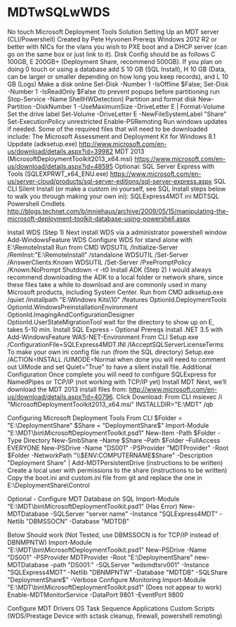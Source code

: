 # MDTwSQLwWDS
No touch Microsoft Deployment Tools Solution
Setting Up an MDT server (CLI/Powershell)
Created by Pete Hyvonen
Prereqs
Windows 2012 R2 or better with NICs for the vlans you wish to PXE boot and a DHCP server (can go on the same box or just link to it). Disk Config should be as follows C 100GB,  E 200GB+ (Deployment Share, recommend 500GB). If you plan on doing 0 touch or using a database add S 10 GB (SQL Install), H 10 GB (Data, can be larger or smaller depending on how long you keep records), and L 10 GB (Logs)
Make a disk online Set-Disk -Number 1 -IsOffline $False;  Set-Disk -Number 1 -IsReadOnly $False (to prevent popups before partitioning run Stop-Service -Name ShellHWDetection)
Partition and format disk New-Partition -DiskNumber 1 -UseMaximumSize -DriveLetter E | Format-Volume
Set the drive label Set-Volume -DriveLetter E -NewFileSystemLabel "Share"
Set-ExecutionPolicy unrestricted
Enable-PSRemoting
Run windows updates if needed.
Some of the required files that will need to be downloaded include:
The Microsoft Assessment and Deployment Kit for Windows 8.1 Uppdate (adksetup.exe) http://www.microsoft.com/en-us/download/details.aspx?id=39982
MDT 2013 (MicrosoftDeploymentToolkit2013_x64.msi) https://www.microsoft.com/en-us/download/details.aspx?id=48595
Optional:
SQL Server Express with Tools (SQLEXPRWT_x64_ENU.exe) https://www.microsoft.com/en-us/server-cloud/products/sql-server-editions/sql-server-express.aspx
SQL CLI Silent Install (or make a custom ini yourself, see SQL Install steps below to walk you through making your own ini): SQLExpress4MDT.ini
MDTSQL Powershell Cmdlets http://blogs.technet.com/b/mniehaus/archive/2009/05/15/manipulating-the-microsoft-deployment-toolkit-database-using-powershell.aspx
 
Install WDS (Step 1)
Next install WDS via a administrator powershell window Add-WindowsFeature WDS
Configure WDS for stand alone with E:\RemoteInstall
Run from CMD
WDSUTIL /Initialize-Server /RemInst:"E:\RemoteInstall" /standalone
WDSUTIL /Set-Server /AnswerClients:Known
WDSUTIL /Set-Server /PxePromptPolicy /Known:NoPrompt
Shutdown -r -t0
Install ADK (Step 2)
I would always recommend downloading the ADK to a local folder or network share, since these files take a while to download and are commonly used in many Microsoft products, including System Center.
Run from CMD
adksetup.exe /quiet /installpath "E:\Windows Kits\10" /features OptionId.DeploymentTools OptionId.WindowsPreinstallationEnvironment OptionId.ImagingAndConfigurationDesigner OptionId.UserStateMigrationTool
wait for the directory to show up on E, takes 5-10 min.
Install SQL Express - Optional
Prereqs
Install .NET 3.5 with Add-WindowsFeature WAS-NET-Environment
From CLI
Setup.exe /ConfigurationFile=SQLExpress4MDT.INI /IAcceptSQLServerLicenseTerms
To make your own ini config file run (from the SQL directory) Setup.exe /ACTION=INSTALL /UIMODE=Normal
when done you will need to comment out UIMode and set Quiet="True" to have a silent install file.
Additional Configuration
Once complete you will need to configure SQLExpress for NamedPipes or TCP/IP (not working with TCP/IP yet)
Install MDT
Next, we’ll download the MDT 2013 install files from: http://www.microsoft.com/en-us/download/details.aspx?id=40796. Click Download:
From CLI
msiexec /i "MicrosoftDeploymentToolkit2013_x64.msi" INSTALLDIR="E:\MDT" /qb
 
Configuring Microsoft Deployment Tools
From CLI
$Folder = "E:\DeploymentShare"
$Share = "DeploymentShare$"
Import-Module "E:\MDT\bin\MicrosoftDeploymentToolkit.psd1"
New-Item -Path $Folder -Type Directory 
New-SmbShare –Name $Share –Path $Folder –FullAccess EVERYONE
New-PSDrive -Name "DS001" -PSProvider "MDTProvider" -Root $Folder -NetworkPath "\\$ENV:COMPUTERNAME\$Share" -Description "Deployment Share" | Add-MDTPersistentDrive
(instructions to be written) Create a local user with permissions to the share
(instructions to be written) Copy the boot.ini and custom.ini file from git and replace the one in E:\DeploymentShare\Control

Optional - Configure MDT Database on SQL
Import-Module "E:\MDT\bin\MicrosoftDeploymentToolkit.psd1"
(Has Error) New-MDTDatabase -SQLServer "server name" -Instance "SQLExpress4MDT" -Netlib "DBMSSOCN" -Database "MDTDB"
 
Below Should work (Not Tested, use DBMSSOCN is for TCP/IP instead of DBNMPNTW)
Import-Module "E:\MDT\bin\MicrosoftDeploymentToolkit.psd1"
New-PSDrive -Name "DS001" -PSProvider MDTProvider -Root "E:\DeploymentShare"
new-MDTDatabase -path "DS001:" -SQLServer "wdsmdtsrv001" -Instance "SQLExpress4MDT" -Netlib "DBNMPNTW" -Database "MDTDB" -SQLShare "DeploymentShare$" -Verbose
Configure Monitoring
Import-Module "E:\MDT\bin\MicrosoftDeploymentToolkit.psd1"
(Does not appear to work) Enable-MDTMonitorService -DataPort 9801 -EventPort 9800

Configure MDT
Drivers
OS
Task Sequence
Applications
Custom Scripts (WDS/Prestage Device with sctask cleanup, firewall, powershell remoting)
